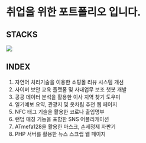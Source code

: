# 취업을 위한 포트폴리오 입니다.

## STACKS
<img src="https://img.shields.io/badge/Python-3776AB?style=for-the-badge&logo=Python&logoColor=white">


## INDEX
1. 자연어 처리기술을 이용한 쇼핑몰 리뷰 시스템 개선
2. 사이버 보안 교육 플랫폼 및 사내업무 보조 챗봇 개발
3. 공공 데이터 분석을 활용한 이사 지역 찾기 도우미
4. 일기예보 요약, 관광지 및 옷차림 추천 웹 페이지
5. NFC 태그 기술을 활용한 코로나 출입명부
6. 랜덤 매칭 기능을 포함한 SNS 어플리캐이션
7. ATmefa128을 활용한 마스크, 손세정제 자판기
8. PHP 서버를 활용한 뉴스 스크랩 웹 페이지

